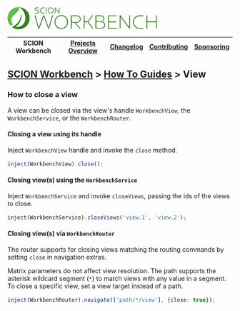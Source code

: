 <a href="/README.md"><img src="/resources/branding/scion-workbench-banner.svg" height="50" alt="SCION Workbench"></a>

| SCION Workbench | [Projects Overview][menu-projects-overview] | [Changelog][menu-changelog] | [Contributing][menu-contributing] | [Sponsoring][menu-sponsoring] |  
| --- | --- | --- | --- | --- |

## [SCION Workbench][menu-home] > [How To Guides][menu-how-to] > View

### How to close a view

A view can be closed via the view's handle `WorkbenchView`, the `WorkbenchService`, or the `WorkbenchRouter`.

#### Closing a view using its handle
Inject `WorkbenchView` handle and invoke the `close` method.

```ts
inject(WorkbenchView).close();
```

#### Closing view(s) using the `WorkbenchService`
Inject `WorkbenchService` and invoke `closeViews`, passing the ids of the views to close.


```ts
inject(WorkbenchService).closeViews('view.1', 'view.2');
```

#### Closing view(s) via `WorkbenchRouter`

The router supports for closing views matching the routing commands by setting `close` in navigation extras.

Matrix parameters do not affect view resolution. The path supports the asterisk wildcard segment (`*`) to match views with any value in a segment. To close a specific view, set a view target instead of a path.

```ts
inject(WorkbenchRouter).navigate(['path/*/view'], {close: true});
```

[menu-how-to]: /docs/site/howto/how-to.md

[menu-home]: /README.md
[menu-projects-overview]: /docs/site/projects-overview.md
[menu-changelog]: /docs/site/changelog.md
[menu-contributing]: /CONTRIBUTING.md
[menu-sponsoring]: /docs/site/sponsoring.md
